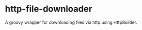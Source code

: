 http-file-downloader
====================

A groovy wrapper for downloading files via http using HttpBuilder.
